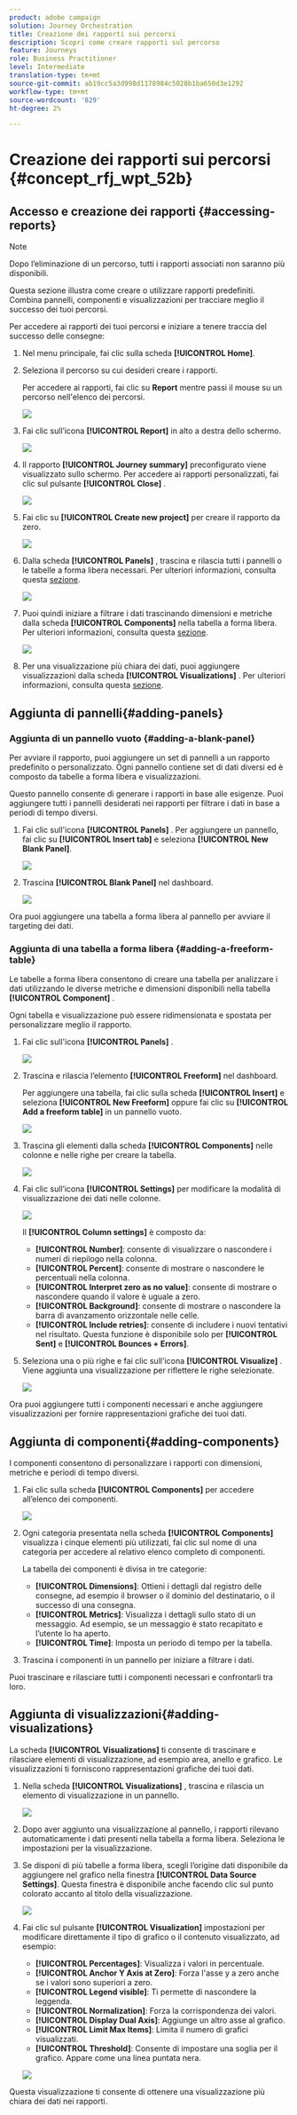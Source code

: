```yaml
---
product: adobe campaign
solution: Journey Orchestration
title: Creazione dei rapporti sui percorsi
description: Scopri come creare rapporti sul percorso
feature: Journeys
role: Business Practitioner
level: Intermediate
translation-type: tm+mt
source-git-commit: ab19cc5a3d998d1178984c5028b1ba650d3e1292
workflow-type: tm+mt
source-wordcount: '829'
ht-degree: 2%

---
```



# Creazione dei rapporti sui percorsi {#concept_rfj_wpt_52b}

## Accesso e creazione dei rapporti {#accessing-reports}

>[!NOTE]
>
>Dopo l’eliminazione di un percorso, tutti i rapporti associati non saranno più disponibili.

Questa sezione illustra come creare o utilizzare rapporti predefiniti. Combina pannelli, componenti e visualizzazioni per tracciare meglio il successo dei tuoi percorsi.

Per accedere ai rapporti dei tuoi percorsi e iniziare a tenere traccia del successo delle consegne:

1. Nel menu principale, fai clic sulla scheda **[!UICONTROL Home]**.

1. Seleziona il percorso su cui desideri creare i rapporti.

   Per accedere ai rapporti, fai clic su **Report** mentre passi il mouse su un percorso nell&#39;elenco dei percorsi.

   ![](../assets/dynamic_report_journey.png)

1. Fai clic sull’icona **[!UICONTROL Report]** in alto a destra dello schermo.

   ![](../assets/dynamic_report_journey_2.png)

1. Il rapporto **[!UICONTROL Journey summary]** preconfigurato viene visualizzato sullo schermo. Per accedere ai rapporti personalizzati, fai clic sul pulsante **[!UICONTROL Close]** .

   ![](../assets/dynamic_report_journey_12.png)

1. Fai clic su **[!UICONTROL Create new project]** per creare il rapporto da zero.

   ![](../assets/dynamic_report_journey_3.png)

1. Dalla scheda **[!UICONTROL Panels]** , trascina e rilascia tutti i pannelli o le tabelle a forma libera necessari. Per ulteriori informazioni, consulta questa [sezione](#adding-panels).

   ![](../assets/dynamic_report_journey_4.png)

1. Puoi quindi iniziare a filtrare i dati trascinando dimensioni e metriche dalla scheda **[!UICONTROL Components]** nella tabella a forma libera. Per ulteriori informazioni, consulta questa [sezione](#adding-components).

   ![](../assets/dynamic_report_journey_5.png)

1. Per una visualizzazione più chiara dei dati, puoi aggiungere visualizzazioni dalla scheda **[!UICONTROL Visualizations]** . Per ulteriori informazioni, consulta questa [sezione](#adding-visualizations).

## Aggiunta di pannelli{#adding-panels}

### Aggiunta di un pannello vuoto {#adding-a-blank-panel}

Per avviare il rapporto, puoi aggiungere un set di pannelli a un rapporto predefinito o personalizzato. Ogni pannello contiene set di dati diversi ed è composto da tabelle a forma libera e visualizzazioni.

Questo pannello consente di generare i rapporti in base alle esigenze. Puoi aggiungere tutti i pannelli desiderati nei rapporti per filtrare i dati in base a periodi di tempo diversi.

1. Fai clic sull&#39;icona **[!UICONTROL Panels]** . Per aggiungere un pannello, fai clic su **[!UICONTROL Insert tab]** e seleziona **[!UICONTROL New Blank Panel]**.

   ![](../assets/dynamic_report_panel_1.png)

1. Trascina **[!UICONTROL Blank Panel]** nel dashboard.

   ![](../assets/dynamic_report_panel.png)

Ora puoi aggiungere una tabella a forma libera al pannello per avviare il targeting dei dati.

### Aggiunta di una tabella a forma libera {#adding-a-freeform-table}

Le tabelle a forma libera consentono di creare una tabella per analizzare i dati utilizzando le diverse metriche e dimensioni disponibili nella tabella **[!UICONTROL Component]** .

Ogni tabella e visualizzazione può essere ridimensionata e spostata per personalizzare meglio il rapporto.

1. Fai clic sull&#39;icona **[!UICONTROL Panels]** .

   ![](../assets/dynamic_report_panel_1.png)

1. Trascina e rilascia l’elemento **[!UICONTROL Freeform]** nel dashboard.

   Per aggiungere una tabella, fai clic sulla scheda **[!UICONTROL Insert]** e seleziona **[!UICONTROL New Freeform]** oppure fai clic su **[!UICONTROL Add a freeform table]** in un pannello vuoto.

   ![](../assets/dynamic_report_panel_2.png)

1. Trascina gli elementi dalla scheda **[!UICONTROL Components]** nelle colonne e nelle righe per creare la tabella.

   ![](../assets/dynamic_report_freeform_3.png)

1. Fai clic sull’icona **[!UICONTROL Settings]** per modificare la modalità di visualizzazione dei dati nelle colonne.

   ![](../assets/dynamic_report_freeform_4.png)

   Il **[!UICONTROL Column settings]** è composto da:

   * **[!UICONTROL Number]**: consente di visualizzare o nascondere i numeri di riepilogo nella colonna.
   * **[!UICONTROL Percent]**: consente di mostrare o nascondere le percentuali nella colonna.
   * **[!UICONTROL Interpret zero as no value]**: consente di mostrare o nascondere quando il valore è uguale a zero.
   * **[!UICONTROL Background]**: consente di mostrare o nascondere la barra di avanzamento orizzontale nelle celle.
   * **[!UICONTROL Include retries]**: consente di includere i nuovi tentativi nel risultato. Questa funzione è disponibile solo per **[!UICONTROL Sent]** e **[!UICONTROL Bounces + Errors]**.

1. Seleziona una o più righe e fai clic sull&#39;icona **[!UICONTROL Visualize]** . Viene aggiunta una visualizzazione per riflettere le righe selezionate.

   ![](../assets/dynamic_report_freeform_5.png)

Ora puoi aggiungere tutti i componenti necessari e anche aggiungere visualizzazioni per fornire rappresentazioni grafiche dei tuoi dati.

## Aggiunta di componenti{#adding-components}

I componenti consentono di personalizzare i rapporti con dimensioni, metriche e periodi di tempo diversi.

1. Fai clic sulla scheda **[!UICONTROL Components]** per accedere all’elenco dei componenti.

   ![](../assets/dynamic_report_components.png)

1. Ogni categoria presentata nella scheda **[!UICONTROL Components]** visualizza i cinque elementi più utilizzati, fai clic sul nome di una categoria per accedere al relativo elenco completo di componenti.

   La tabella dei componenti è divisa in tre categorie:

   * **[!UICONTROL Dimensions]**: Ottieni i dettagli dal registro delle consegne, ad esempio il browser o il dominio del destinatario, o il successo di una consegna.
   * **[!UICONTROL Metrics]**: Visualizza i dettagli sullo stato di un messaggio. Ad esempio, se un messaggio è stato recapitato e l’utente lo ha aperto.
   * **[!UICONTROL Time]**: Imposta un periodo di tempo per la tabella.

1. Trascina i componenti in un pannello per iniziare a filtrare i dati.

Puoi trascinare e rilasciare tutti i componenti necessari e confrontarli tra loro.

## Aggiunta di visualizzazioni{#adding-visualizations}

La scheda **[!UICONTROL Visualizations]** ti consente di trascinare e rilasciare elementi di visualizzazione, ad esempio area, anello e grafico. Le visualizzazioni ti forniscono rappresentazioni grafiche dei tuoi dati.

1. Nella scheda **[!UICONTROL Visualizations]** , trascina e rilascia un elemento di visualizzazione in un pannello.

   ![](../assets/dynamic_report_visualization_1.png)

1. Dopo aver aggiunto una visualizzazione al pannello, i rapporti rilevano automaticamente i dati presenti nella tabella a forma libera. Seleziona le impostazioni per la visualizzazione.
1. Se disponi di più tabelle a forma libera, scegli l’origine dati disponibile da aggiungere nel grafico nella finestra **[!UICONTROL Data Source Settings]**. Questa finestra è disponibile anche facendo clic sul punto colorato accanto al titolo della visualizzazione.

   ![](../assets/dynamic_report_visualization_2.png)

1. Fai clic sul pulsante **[!UICONTROL Visualization]** impostazioni per modificare direttamente il tipo di grafico o il contenuto visualizzato, ad esempio:

   * **[!UICONTROL Percentages]**: Visualizza i valori in percentuale.
   * **[!UICONTROL Anchor Y Axis at Zero]**: Forza l&#39;asse y a zero anche se i valori sono superiori a zero.
   * **[!UICONTROL Legend visible]**: Ti permette di nascondere la leggenda.
   * **[!UICONTROL Normalization]**: Forza la corrispondenza dei valori.
   * **[!UICONTROL Display Dual Axis]**: Aggiunge un altro asse al grafico.
   * **[!UICONTROL Limit Max Items]**: Limita il numero di grafici visualizzati.
   * **[!UICONTROL Threshold]**: Consente di impostare una soglia per il grafico. Appare come una linea puntata nera.

   ![](../assets/dynamic_report_visualization_3.png)

Questa visualizzazione ti consente di ottenere una visualizzazione più chiara dei dati nei rapporti.